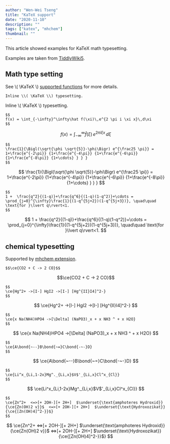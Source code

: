 ```yaml
---
author: "Wen-Wei Tseng"
title: "KaTeX support"
date: "2020-11-10"
description: ""
tags: ["katex", "mhchem"]
thumbnail: ""
---
```


This article showed examples for KaTeX math typesetting.

Examples are taken from [TiddlyWiki5](https://tiddlywiki.com/plugins/tiddlywiki/katex/).

<!--more-->

## Math type setting

See \\( \KaTeX \\) [supported functions](https://katex.org/docs/supported.html) for more details.

```
Inline \\( \KaTeX \\) typesetting.
```

Inline \\( \KaTeX \\) typesetting.

```
$$
f(x) = \int_{-\infty}^\infty\hat f(\xi)\,e^{2 \pi i \xi x}\,d\xi
$$
```
$$
f(x) = \int_{-\infty}^\infty\hat f(\xi)\,e^{2 \pi i \xi x}\,d\xi
$$

```
$$
\frac{1}{\Bigl(\sqrt{\phi \sqrt{5}}-\phi\Bigr) e^{\frac25 \pi}} = 1+\frac{e^{-2\pi}} {1+\frac{e^{-4\pi}} {1+\frac{e^{-6\pi}} {1+\frac{e^{-8\pi}} {1+\cdots} } } }
$$
```
$$
\frac{1}{\Bigl(\sqrt{\phi \sqrt{5}}-\phi\Bigr) e^{\frac25 \pi}} = 1+\frac{e^{-2\pi}} {1+\frac{e^{-4\pi}} {1+\frac{e^{-6\pi}} {1+\frac{e^{-8\pi}} {1+\cdots} } } }
$$


```
$$
1 +  \frac{q^2}{(1-q)}+\frac{q^6}{(1-q)(1-q^2)}+\cdots = \prod_{j=0}^{\infty}\frac{1}{(1-q^{5j+2})(1-q^{5j+3})}, \quad\quad \text{for }\lvert q\rvert<1.
$$
```

$$
1 +  \frac{q^2}{(1-q)}+\frac{q^6}{(1-q)(1-q^2)}+\cdots = \prod_{j=0}^{\infty}\frac{1}{(1-q^{5j+2})(1-q^{5j+3})}, \quad\quad \text{for }\lvert q\rvert<1.
$$

## chemical typesetting

Supported by [mhchem extension](https://mhchem.github.io/MathJax-mhchem/).

```
$$\ce{CO2 + C -> 2 CO}$$
```

$$\ce{CO2 + C -> 2 CO}$$

```
$$
\ce{Hg^2+ ->[I-] HgI2 ->[I-] [Hg^{II}I4]^2-}
$$
```

$$
\ce{Hg^2+ ->[I-] HgI2 ->[I-] [Hg^{II}I4]^2-}
$$

```
$$
\ce{x Na(NH4)HPO4 ->[\Delta] (NaPO3)_x + x NH3 ^ + x H2O}
$$
```

$$
\ce{x Na(NH4)HPO4 ->[\Delta] (NaPO3)_x + x NH3 ^ + x H2O}
$$

```
$$
\ce{A\bond{~--}B\bond{~=}C\bond{-~-}D}
$$
```

$$
\ce{A\bond{~--}B\bond{~=}C\bond{-~-}D}
$$

```
$$
\ce{Li^x_{Li,1-2x}Mg^._{Li,x}$V$'_{Li,x}Cl^x_{Cl}}
$$
```

$$
\ce{Li^x_{Li,1-2x}Mg^._{Li,x}$V$'_{Li,x}Cl^x_{Cl}}
$$

```
$$
\ce{Zn^2+  <=>[+ 2OH-][+ 2H+]  $\underset{\text{amphoteres Hydroxid}}{\ce{Zn(OH)2 v}}$  <=>[+ 2OH-][+ 2H+]  $\underset{\text{Hydroxozikat}}{\ce{[Zn(OH)4]^2-}}$}
$$
```

$$
\ce{Zn^2+  <=>[+ 2OH-][+ 2H+]  $\underset{\text{amphoteres Hydroxid}}{\ce{Zn(OH)2 v}}$  <=>[+ 2OH-][+ 2H+]  $\underset{\text{Hydroxozikat}}{\ce{[Zn(OH)4]^2-}}$}
$$